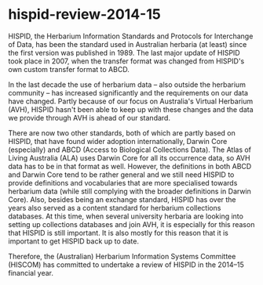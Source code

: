 hispid-review-2014-15
=====================

HISPID, the Herbarium Information Standards and Protocols for Interchange of Data, has been the standard used in Australian herbaria (at least) since the first version was published in 1989. The last major update of HISPID took place in 2007, when the transfer format was changed from HISPID's own custom transfer format to ABCD.

In the last decade the use of herbarium data – also outside the herbarium community – has increased significantly and the requirements on our data have changed. Partly because of our focus on Australia's Virtual Herbarium (AVH), HISPID hasn't been able to keep up with these changes and the data we provide through AVH is ahead of our standard.

There are now two other standards, both of which are partly based on HISPID, that have found wider adoption internationally, Darwin Core (especially) and ABCD (Access to Biological Collections Data). The Atlas of Living Australia (ALA) uses Darwin Core for all its occurrence data, so AVH data has to be in that format as well. However, the definitions in both ABCD and Darwin Core tend to be rather general and we still need HISPID to provide definitions and vocabularies that are more specialised towards herbarium data (while still complying with the broader definitions in Darwin Core). Also, besides being an exchange standard, HISPID has over the years also served as a content standard for herbarium collections databases. At this time, when several university herbaria are looking into setting up collections databases and join AVH, it is especially for this reason that HISPID is still important. It is also mostly for this reason that it is important to get HISPID back up to date.

Therefore, the (Australian) Herbarium Information Systems Committee (HISCOM) has committed to undertake a review of HISPID in the 2014–15 financial year.
